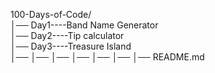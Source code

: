 100-Days-of-Code/                                                                                                                                             
│── Day1----Band Name Generator                                                                                                                                       
│── Day2----Tip calculator                                                                                                                                            
│── Day3----Treasure Island                                                                                                                                                           
│── 
│── 
│── 
│── 
│── 
│── 
│── README.md
